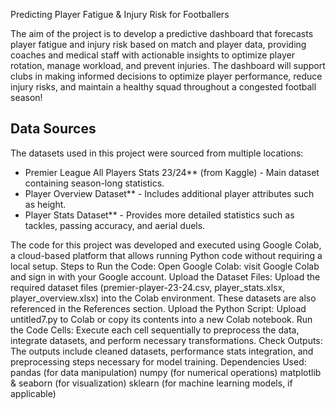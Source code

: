 Predicting Player Fatigue & Injury Risk for Footballers

The aim of the project is to develop a predictive dashboard that forecasts player fatigue and injury risk based on match and player data, providing coaches and medical staff with actionable insights to optimize player rotation, manage workload, and prevent injuries. The dashboard will support clubs in making informed decisions to optimize player performance, reduce injury risks, and maintain a healthy squad throughout a congested football season!



## Data Sources
The datasets used in this project were sourced from multiple locations:
- Premier League All Players Stats 23/24** (from Kaggle) - Main dataset containing season-long statistics.
- Player Overview Dataset** - Includes additional player attributes such as height.
- Player Stats Dataset** - Provides more detailed statistics such as tackles, passing accuracy, and aerial duels.




The code for this project was developed and executed using Google Colab, a cloud-based platform that allows running Python code without requiring a local setup.
Steps to Run the Code:
Open Google Colab:
visit Google Colab and sign in with your Google account.
Upload the Dataset Files:
Upload the required dataset files (premier-player-23-24.csv, player_stats.xlsx, player_overview.xlsx) into the Colab environment. These datasets are also referenced in the References section.
Upload the Python Script:
Upload untitled7.py to Colab or copy its contents into a new Colab notebook.
Run the Code Cells:
Execute each cell sequentially to preprocess the data, integrate datasets, and perform necessary transformations.
Check Outputs:
The outputs include cleaned datasets, performance stats integration, and preprocessing steps necessary for model training.
Dependencies Used:
pandas (for data manipulation)
numpy (for numerical operations)
matplotlib & seaborn (for visualization)
sklearn (for machine learning models, if applicable)
